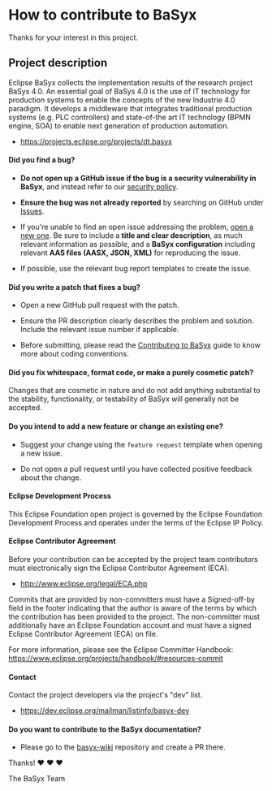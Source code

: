 # How to contribute to BaSyx

Thanks for your interest in this project.

## Project description

Eclipse BaSyx collects the implementation results of the research project BaSys
4.0. An essential goal of BaSys 4.0 is the use of IT technology for production
systems to enable the concepts of the new Industrie 4.0 paradigm. It develops a
middleware that integrates traditional production systems (e.g. PLC controllers)
and state-of-the art IT technology (BPMN engine, SOA) to enable next generation
of production automation.

* https://projects.eclipse.org/projects/dt.basyx

#### **Did you find a bug?**

* **Do not open up a GitHub issue if the bug is a security vulnerability
  in BaSyx**, and instead refer to our [security policy](https://github.com/eclipse-basyx/basyx-java-server-sdk/security).

* **Ensure the bug was not already reported** by searching on GitHub under [Issues](https://github.com/eclipse-basyx/basyx-java-server-sdk/issues).

* If you're unable to find an open issue addressing the problem, [open a new one](https://github.com/eclipse-basyx/basyx-java-server-sdk/issues/new). Be sure to include a **title and clear description**, as much relevant information as possible, and a **BaSyx configuration** including relevant **AAS files (AASX, JSON, XML)** for reproducing the issue.

* If possible, use the relevant bug report templates to create the issue.

#### **Did you write a patch that fixes a bug?**

* Open a new GitHub pull request with the patch.

* Ensure the PR description clearly describes the problem and solution. Include the relevant issue number if applicable.

* Before submitting, please read the [Contributing to BaSyx](./CODING_CONVENTIONS.md) guide to know more about coding conventions.

#### **Did you fix whitespace, format code, or make a purely cosmetic patch?**

Changes that are cosmetic in nature and do not add anything substantial to the stability, functionality, or testability of BaSyx will generally not be accepted.

#### **Do you intend to add a new feature or change an existing one?**

* Suggest your change using the `feature request` template when opening a new issue.

* Do not open a pull request until you have collected positive feedback about the change.

#### Eclipse Development Process

This Eclipse Foundation open project is governed by the Eclipse Foundation
Development Process and operates under the terms of the Eclipse IP Policy.

#### Eclipse Contributor Agreement

Before your contribution can be accepted by the project team contributors must
electronically sign the Eclipse Contributor Agreement (ECA).

* http://www.eclipse.org/legal/ECA.php

Commits that are provided by non-committers must have a Signed-off-by field in
the footer indicating that the author is aware of the terms by which the
contribution has been provided to the project. The non-committer must
additionally have an Eclipse Foundation account and must have a signed Eclipse
Contributor Agreement (ECA) on file.

For more information, please see the Eclipse Committer Handbook:
https://www.eclipse.org/projects/handbook/#resources-commit

#### Contact

Contact the project developers via the project's "dev" list.

* https://dev.eclipse.org/mailman/listinfo/basyx-dev

#### **Do you want to contribute to the BaSyx documentation?**

* Please go to the [basyx-wiki](https://github.com/eclipse-basyx/basyx-wiki) repository and create a PR there.

Thanks! :heart: :heart: :heart:

The BaSyx Team